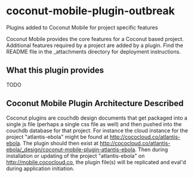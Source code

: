 # coconut-mobile-plugin-outbreak
Plugins added to Coconut Mobile for project specific features

Coconut Mobile provides the core features for a Coconut based project. Additional features required by a project are added by a plugin. Find the README file in the _attachments directory for deployment instructions.

What this plugin provides
-------------------------

TODO

Coconut Mobile Plugin Architecture Described
--------------------------------------------

Coconut plugins are couchdb design documents that get packaged into a single js file (perhaps a single css file as well) and then pushed into the couchdb database for that project. For instance the cloud instance for the project "atlantis-ebola" might be found at http://cococloud.co/atlantis-ebola. The plugin should then exist at http://cococloud.co/atlantis-ebola/_design/coconut-mobile-plugin-atlantis-ebola. Then during installation or updating of the project "atlantis-ebola" on http://mobile.cococloud.co, the plugin file(s) will be replicated and eval'd during application initiation.
